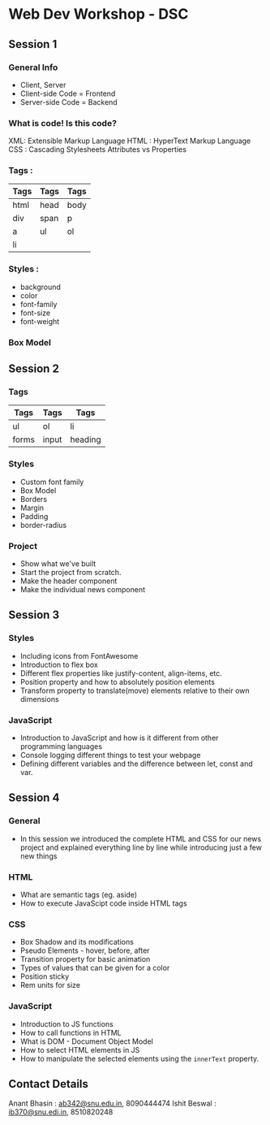 # Web Dev Workshop - DSC

## Session 1

### General Info

- Client, Server
- Client-side Code = Frontend
- Server-side Code = Backend

### What is code! Is this code?

XML: Extensible Markup Language
HTML : HyperText Markup Language
CSS : Cascading Stylesheets
Attributes vs Properties

### Tags :

| Tags	| Tags	| Tags	|
|------	|------	|------	|
| html 	| head 	| body 	|
| div  	| span 	| p    	|
| a    	| ul   	| ol   	|
| li   	|      	|      	|
  
### Styles :

- background
- color
- font-family
- font-size
- font-weight
### Box Model


## Session 2

### Tags

| Tags	| Tags	| Tags	|
|------	|------	|------	|
|  ul 	|  ol 	|  li 	|
| forms | input |heading|

### Styles

- Custom font family
- Box Model
- Borders
- Margin
- Padding
- border-radius

### Project

- Show what we've built
- Start the project from scratch.
- Make the header component
- Make the individual news component

## Session 3

### Styles

- Including icons from FontAwesome
- Introduction to flex box
- Different flex properties like justify-content, align-items, etc.
- Position property and how to absolutely position elements
- Transform property to translate(move) elements relative to their own dimensions

### JavaScript

- Introduction to JavaScript and how is it different from other programming languages
- Console logging different things to test your webpage
- Defining different variables and the difference between let, const and var.

## Session 4

### General 

- In this session we introduced the complete HTML and CSS for our news project and explained everything line by line while introducing just a few new things

### HTML

- What are semantic tags (eg. aside)
- How to execute JavaScipt code inside HTML tags

### CSS

- Box Shadow and its modifications
- Pseudo Elements - hover, before, after
- Transition property for basic animation
- Types of values that can be given for a color
- Position sticky
- Rem units for size

### JavaScript

- Introduction to JS functions
- How to call functions in HTML
- What is DOM - Document Object Model
- How to select HTML elements in JS
- How to manipulate the selected elements using the ``` innerText ``` property.

## Contact Details

Anant Bhasin : ab342@snu.edu.in, 8090444474
Ishit Beswal : ib370@snu.edi.in, 8510820248

